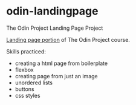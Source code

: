 # odin-landingpage
The Odin Project Landing Page Project

[Landing page portion](https://www.theodinproject.com/lessons/foundations-landing-page) of The Odin Project course.

Skills practiced:
- creating a html page from boilerplate
- flexbox
- creating page from just an image
- unordered lists
- buttons
- css styles